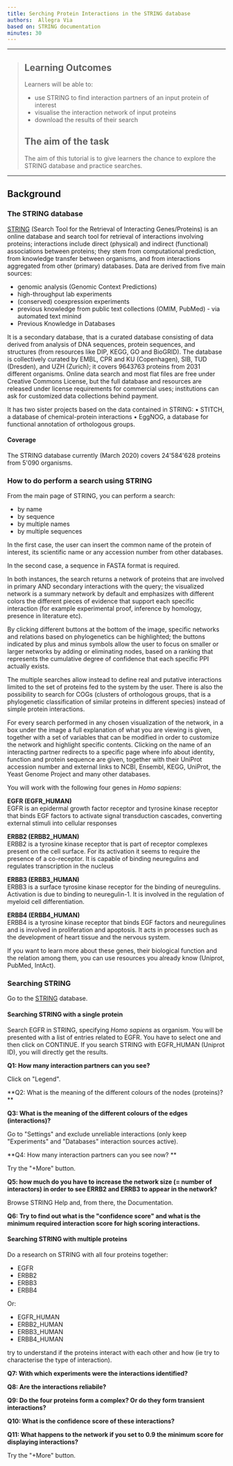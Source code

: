 ```yaml
---
title: Serching Protein Interactions in the STRING database
authors:  Allegra Via 
based on: STRING documentation 
minutes: 30
---
```


------------

> ## Learning Outcomes
> Learners will be able to:
> * use STRING to find interaction partners of an input protein of interest
> * visualise the interaction network of input proteins 
> * download the results of their search 
> 
> ## The aim of the task
> The aim of this tutorial is to give learners the chance to explore the STRING database and practice searches.

------------
## Background

### The STRING database

[STRING]((https://string-db.org)) (Search Tool for the Retrieval of Interacting Genes/Proteins) is an online database and search tool for retrieval of interactions involving proteins; interactions include direct (physical) and indirect (functional) associations between proteins; they stem from computational prediction, from knowledge transfer between organisms, and from interactions aggregated from other (primary) databases.
Data are derived from five main sources:

- genomic analysis (Genomic Context Predictions)
- high-throughput lab experiments
- (conserved) coexpression experiments
- previous knowledge from public text collections (OMIM, PubMed) - via automated text minind
- Previous Knowledge in Databases

It is a secondary database, that is a curated database consisting of data derived from analysis of DNA sequences, protein sequences, and structures (from resources like DIP, KEGG, GO and BioGRID).
The database is collectively curated by EMBL, CPR and KU (Copenhagen), SIB, TUD (Dresden), and UZH (Zurich); it covers 9643763 proteins from 2031 different organisms.
Online data search and most flat files are free under Creative Commons License, but the full database and resources are released under license requirements for commercial uses; institutions can ask for customized data collections behind payment.

It has two sister projects based on the data contained in STRING:
• STITCH, a database of chemical-protein interactions
• EggNOG, a database for functional annotation of orthologous groups.


#### Coverage
The STRING database currently (March 2020) covers 24'584'628 proteins from 5'090 organisms.


### How to do perform a search using STRING

From the main page of STRING, you can perform a search:

- by name
- by sequence
- by multiple names
- by multiple sequences

In the first case, the user can insert the common name of the protein of interest, its scientific name or any accession number from other databases. 

In the second case, a sequence in FASTA format is required. 

In both instances, the search returns a network of proteins that are involved in primary AND secondary interactions with the query; the visualized network is a summary network by default and emphasizes with different colors the different pieces of evidence that support each specific interaction (for example experimental proof, inference by homology, presence in literature etc). 

By clicking different buttons at the bottom of the image, specific networks and relations based on phylogenetics can be highlighted; the buttons indicated by plus and minus symbols allow the user to focus on smaller or larger networks by adding or eliminating nodes, based on a ranking that represents the cumulative degree of confidence that each specific PPI actually exists. 

The multiple searches allow instead to define real and putative interactions limited to the set of proteins fed to the system by the user. There is also the possibility to search for COGs (clusters of orthologous groups, that is a phylogenetic classification of similar proteins in different species) instead of simple protein interactions. 

For every search performed in any chosen visualization of the network, in a box under the image a full explanation of what you are viewing is given, together with a set of variables that can be modified in order to customize the network and highlight specific contents. Clicking on the name of an interacting partner redirects to a specific page where info about identity, function and protein sequence are given, together with their UniProt accession number and external links to NCBI, Ensembl, KEGG, UniProt, the Yeast Genome Project and many other databases.

You will work with the following four genes in *Homo sapiens*:

**EGFR (EGFR_HUMAN)** <br>
EGFR is an epidermal growth factor receptor and tyrosine kinase receptor that binds EGF factors to activate signal transduction cascades, converting external stimuli into cellular responses

**ERBB2 (ERBB2_HUMAN)** <br>
ERBB2 is a tyrosine kinase receptor that is part of receptor complexes present on the cell surface. For its activation it seems to require the presence of a co-receptor. It is capable of binding neuregulins and regulates transcription in the nucleus

**ERBB3 (ERBB3_HUMAN)** <br>
ERBB3 is a surface tyrosine kinase receptor for the binding of neuregulins. Activation is due to binding to neuregulin-1. It is involved in the regulation of myeloid cell differentiation.

**ERBB4 (ERBB4_HUMAN)** <br>
ERBB4 is a tyrosine kinase receptor that binds EGF factors and neuregulines and is involved in proliferation and apoptosis. It acts in processes such as the development of heart tissue and the nervous system.

If you want to learn more about these genes, their biological function and the relation among them, you can use resources you already know (Uniprot, PubMed, IntAct). 


### Searching STRING
Go to the [STRING](https://string-db.org) database.

#### Searching STRING with a single protein
Search EGFR in STRING, specifying *Homo sapiens* as organism.
You will be presented with a list of entries related to EGFR. You have to select one and then click on CONTINUE.
If you search STRING with EGFR_HUMAN (Uniprot ID), you will directly get the results. 

**Q1: How many interaction partners can you see?**

Click on "Legend".

**Q2: What is the meaning of the different colours of the nodes (proteins)?
**

**Q3: What is the meaning of the different colours of the edges (interactions)?**

Go to "Settings" and exclude unreliable interactions (only keep "Experiments" and "Databases" interaction sources active).

**Q4: How many interaction partners can you see now? **

Try the "+More" button. 

**Q5: how much do you have to increase the network size (= number of interactors) in order to see ERRB2 and ERRB3 to appear in the network?**

Browse STRING Help and, from there, the Documentation. 

**Q6: Try to find out what is the "confidence score" and what is the minimum required interaction score for high scoring interactions.**

#### Searching STRING with multiple proteins

Do a research on STRING with all four proteins together:

- EGFR
- ERBB2
- ERBB3
- ERBB4

Or:

- EGFR_HUMAN
- ERBB2_HUMAN
- ERBB3_HUMAN
- ERBB4_HUMAN

try to understand if the proteins interact with each other and how (ie try to characterise the type of interaction).

**Q7: With which experiments were the interactions identified?**

**Q8: Are the interactions reliabile?**

**Q9: Do the four proteins form a complex? Or do they form transient interactions?**

**Q10: What is the confidence score of these interactions?**

**Q11: What happens to the network if you set to 0.9 the minimum score for displaying interactions?**

Try the "+More" button. 